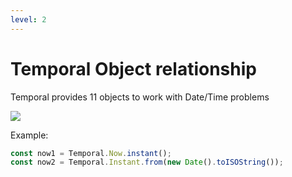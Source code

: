 ```yaml
---
level: 2
---
```

# Temporal Object relationship

Temporal provides 11 objects to work with Date/Time problems
<v-click>

<div class="flex justify-center">
  <img src="https://tc39.es/proposal-temporal/docs/object-model.svg" class="h-60"/>
</div>

</v-click>

<v-click>

Example:
```js
const now1 = Temporal.Now.instant();
const now2 = Temporal.Instant.from(new Date().toISOString());
```

</v-click>

